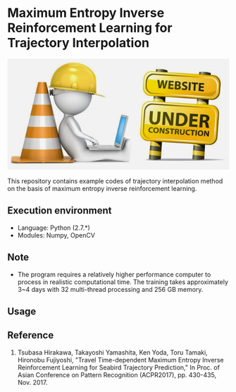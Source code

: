 # Maximum Entropy Inverse Reinforcement Learning for Trajectory Interpolation


![under construction](fig/underconstruction.jpg)


This repository contains example codes of trajectory interpolation method on the basis of maximum entropy inverse reinforcement learning.



## Execution environment
- Language: Python (2.7.\*)
- Modules: Numpy, OpenCV


## Note
- The program requires a relatively higher performance computer to process in realistic computational time. The training takes approximately 3~4 days with 32 multi-thread processing and 256 GB memory.


## Usage




## Reference
  1. Tsubasa Hirakawa, Takayoshi Yamashita, Ken Yoda, Toru Tamaki, Hironobu Fujiyoshi, "Travel Time-dependent Maximum Entropy Inverse Reinforcement Learning for Seabird Trajectory Prediction," In Proc. of Asian Conference on Pattern Recognition (ACPR2017), pp. 430-435, Nov. 2017.
